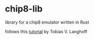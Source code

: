 # chip8-lib
library for a chip8 emulator written in Rust

follows this [tutorial](https://tobiasvl.github.io/blog/write-a-chip-8-emulator/) by Tobias V. Langhoff

